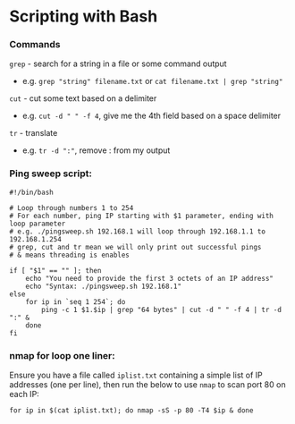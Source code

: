 # Scripting with Bash
### Commands
`grep` - search for a string in a file or some command output  
- e.g. `grep "string" filename.txt` or `cat filename.txt | grep "string"`  

`cut` - cut some text based on a delimiter  
- e.g. `cut -d " " -f 4`, give me the 4th field based on a space delimiter  

`tr` - translate  
- e.g. `tr -d ":"`, remove : from my output  

### Ping sweep script:
```
#!/bin/bash

# Loop through numbers 1 to 254
# For each number, ping IP starting with $1 parameter, ending with loop parameter
# e.g. ./pingsweep.sh 192.168.1 will loop through 192.168.1.1 to 192.168.1.254
# grep, cut and tr mean we will only print out successful pings
# & means threading is enables

if [ "$1" == "" ]; then
	echo "You need to provide the first 3 octets of an IP address"
	echo "Syntax: ./pingsweep.sh 192.168.1"
else
	for ip in `seq 1 254`; do
		ping -c 1 $1.$ip | grep "64 bytes" | cut -d " " -f 4 | tr -d ":" &
	done
fi
```

### nmap for loop one liner:
Ensure you have a file called `iplist.txt` containing a simple list of IP addresses (one per line), then run the below to use `nmap` to scan port 80 on each IP:  

`for ip in $(cat iplist.txt); do nmap -sS -p 80 -T4 $ip & done`